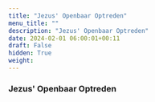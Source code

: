 ```yaml
---
title: "Jezus' Openbaar Optreden"
menu_title: ""
description: "Jezus' Openbaar Optreden"
date: 2024-02-01 06:00:01+00:11
draft: False
hidden: True
weight:
---
```

### Jezus' Openbaar Optreden



